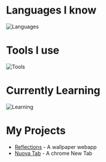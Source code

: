 # Languages I know
![Languages](https://skillicons.dev/icons?i=java,cs,python,html,css,js&theme=dark&perline=3)

# Tools I use
![Tools](https://skillicons.dev/icons?i=linux,vscodium,obsidian&theme=dark&perline=3)

# Currently Learning
![Learning](https://skillicons.dev/icons?i=dart,flutter,androidstudio&theme=dark&perline=3)

# My Projects
- [Reflections](https://reflections-rust.vercel.app/ "Reflections") - A wallpaper webapp
- [Nuova Tab](https://chromewebstore.google.com/detail/Nuova/oifcihhidmkgijkokeafjnlgcnadoolo "Nuova Tab") - A chrome New Tab
